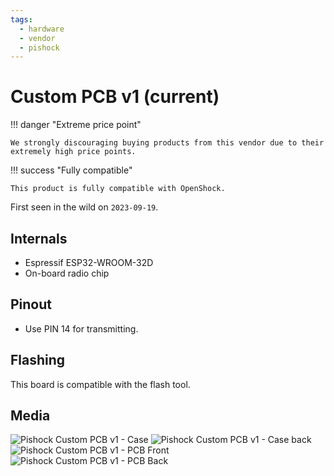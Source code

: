 ```yaml
---
tags:
  - hardware
  - vendor
  - pishock
---
```


# Custom PCB v1 (current)

!!! danger "Extreme price point"

    We strongly discouraging buying products from this vendor due to their extremely high price points. 

!!! success "Fully compatible"

    This product is fully compatible with OpenShock.

First seen in the wild on `2023-09-19`.

## Internals
- Espressif ESP32-WROOM-32D
- On-board radio chip

## Pinout
- Use PIN 14 for transmitting.

## Flashing

This board is compatible with the flash tool.

## Media

![Pishock Custom PCB v1 - Case](/static/pishock-custom-v1/case.jpg)
![Pishock Custom PCB v1 - Case back](/static/pishock-custom-v1/case-back.jpg)
![Pishock Custom PCB v1 - PCB Front](/static/pishock-custom-v1/pcb-front.jpg)
![Pishock Custom PCB v1 - PCB Back](/static/pishock-custom-v1/pcb-back.jpg)
